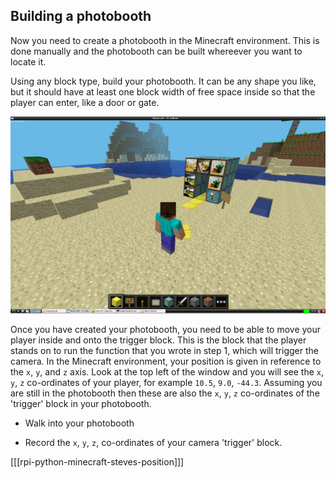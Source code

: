 ## Building a photobooth

Now you need to create a photobooth in the Minecraft environment. This is done manually and the photobooth can be built whereever you want to locate it.

Using any block type, build your photobooth. It can be any shape you like, but it should have at least one block width of free space inside so that the player can enter, like a door or gate.

![Photobooth](images/photobooth.png)

Once you have created your photobooth, you need to be able to move your player inside and onto the trigger block. This is the block that the player stands on to run the function that you wrote in step 1, which will trigger the camera. In the Minecraft environment, your position is given in reference to the `x`, `y`, and `z` axis. Look at the top left of the window and you will see the `x`, `y`, `z` co-ordinates of your player, for example `10.5`, `9.0`, `-44.3`. Assuming you are still in the photobooth then these are also the `x`, `y`, `z` co-ordinates of the 'trigger' block in your photobooth.

- Walk into your photobooth

- Record the `x`, `y`, `z`, co-ordinates of your camera 'trigger' block.

[[[rpi-python-minecraft-steves-position]]]